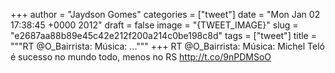 
+++
author = "Jaydson Gomes"
categories = ["tweet"]
date = "Mon Jan 02 17:38:45 +0000 2012"
draft = false
image = "{TWEET_IMAGE}"
slug = "e2687aa88b89e45c42e212f200a214c0be198c8d"
tags = ["tweet"]
title = """RT @O_Bairrista: Música: ..."""
+++
RT @O_Bairrista: Música: Michel Teló é sucesso no mundo todo, menos no RS  http://t.co/9nPDMSoO
